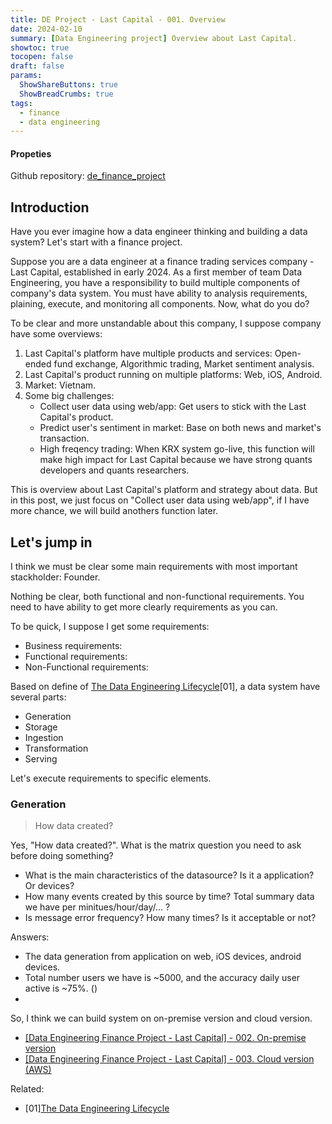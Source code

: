 ```yaml
---
title: DE Project - Last Capital - 001. Overview
date: 2024-02-10
summary: [Data Engineering project] Overview about Last Capital.
showtoc: true
tocopen: false
draft: false
params:
  ShowShareButtons: true
  ShowBreadCrumbs: true
tags:
  - finance
  - data engineering
---
```


#### Propeties

Github repository: [de_finance_project](https://github.com/frankphuongnguyen/)

## Introduction

Have you ever imagine how a data engineer thinking and building a data system?
Let's start with a finance project.

Suppose you are a data engineer at a finance trading services company - Last Capital, established in early 2024.
As a first member of team Data Engineering, you have a responsibility to build multiple components of company's data system. You must have ability to analysis requirements, plaining, execute, and monitoring all components.
Now, what do you do?

To be clear and more unstandable about this company, I suppose company have some overviews:

1. Last Capital's platform have multiple products and services: Open-ended fund exchange, Algorithmic trading, Market sentiment analysis.
2. Last Capital's product running on multiple platforms: Web, iOS, Android.
3. Market: Vietnam.
4. Some big challenges:
   - Collect user data using web/app: Get users to stick with the Last Capital's product.
   - Predict user's sentiment in market: Base on both news and market's transaction.
   - High freqency trading: When KRX system go-live, this function will make high impact for Last Capital because we have strong quants developers and quants researchers.

This is overview about Last Capital's platform and strategy about data. But in this post, we just focus on "Collect user data using web/app", if I have more chance, we will build anothers function later.


## Let's jump in

I think we must be clear some main requirements with most important stackholder: Founder.

Nothing be clear, both functional and non-functional requirements.
You need to have ability to get more clearly requirements as you can.
  
To be quick, I suppose I get some requirements:

- Business requirements:
- Functional requirements:
- Non-Functional requirements:

Based on define of [The Data Engineering Lifecycle]()[01], a data system have several parts:

- Generation
- Storage
- Ingestion
- Transformation
- Serving

Let's execute requirements to specific elements.

### Generation

> How data created?

Yes, "How data created?".
What is the matrix question you need to ask before doing something?

- What is the main characteristics of the datasource? Is it a application? Or devices?
- How many events created by this source by time? Total summary data we have per minitues/hour/day/... ?
- Is message error frequency? How many times? Is it acceptable or not?

Answers:

- The data generation from application on web, iOS devices, android devices.
- Total number users we have is ~5000, and the accuracy daily user active is ~75%. ()
- 


So, I think we can build system on on-premise version and cloud version.

- [[Data Engineering Finance Project - Last Capital] - 002. On-premise version]()
- [[Data Engineering Finance Project - Last Capital] - 003. Cloud version (AWS)]()


Related:

- [01][The Data Engineering Lifecycle](https://learning.oreilly.com/library/view/fundamentals-of-data/9781098108298/ch02.html)
